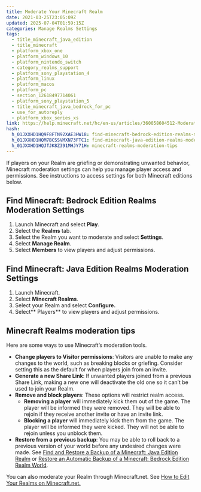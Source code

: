 ```yaml
---
title: Moderate Your Minecraft Realm
date: 2021-03-25T23:05:09Z
updated: 2025-07-04T01:59:15Z
categories: Manage Realms Settings
tags:
  - title_minecraft_java_edition
  - title_minecraft
  - platform_xbox_one
  - platform_windows_10
  - platform_nintendo_switch
  - category_realms_support
  - platform_sony_playstation_4
  - platform_linux
  - platform_macos
  - platform_pc
  - section_12618497714061
  - platform_sony_playstation_5
  - title_minecraft_java_bedrock_for_pc
  - use_for_autoreply
  - platform_xbox_series_xs
link: https://help.minecraft.net/hc/en-us/articles/360058604512-Moderate-Your-Minecraft-Realm
hash:
  h_01JXXHD1HQ9F8FTN92XAE3HW18: find-minecraft-bedrock-edition-realms-moderation-settings
  h_01JXXHD1HQM7BCSSVMXN73FTC1: find-minecraft-java-edition-realms-moderation-settings
  h_01JXXHD1HQJTJK8Z391MHJY71H: minecraft-realms-moderation-tips
---
```


If players on your Realm are griefing or demonstrating unwanted behavior, Minecraft moderation settings can help you manage player access and permissions. See instructions to access settings for both Minecraft editions below.

## Find Minecraft: Bedrock Edition Realms Moderation Settings

1.  Launch Minecraft and select **Play**.
2.  Select the **Realms** tab.
3.  Select the Realm you want to moderate and select **Settings**.
4.  Select **Manage Realm**.
5.  Select **Members** to view players and adjust permissions.

## Find Minecraft: Java Edition Realms Moderation Settings

1.  Launch Minecraft.
2.  Select **Minecraft Realms**.
3.  Select your Realm and select **Configure.**
4.  Select** Players** to view players and adjust permissions.

## Minecraft Realms moderation tips

Here are some ways to use Minecraft’s moderation tools.

- **Change players to Visitor permissions**: Visitors are unable to make any changes to the world, such as breaking blocks or griefing. Consider setting this as the default for when players join from an invite.
- **Generate a new Share Link**: If unwanted players joined from a previous Share Link, making a new one will deactivate the old one so it can’t be used to join your Realm.
- **Remove and block players**: These options will restrict realm access.
  - **Removing a player** will immediately kick them out of the game. The player will be informed they were removed. They will be able to rejoin if they receive another invite or have an invite link.
  - **Blocking a player** will immediately kick them from the game. The player will be informed they were kicked. They will not be able to rejoin unless you unblock them.
- **Restore from a previous backup**: You may be able to roll back to a previous version of your world before any undesired changes were made. See [Find and Restore a Backup of a Minecraft: Java Edition Realm](../Manage-Realms-Worlds/How-to-Find-and-Restore-a-Backup-of-a-Minecraft-Java-Edition-Realm-World.md) or [Restore an Automatic Backup of a Minecraft: Bedrock Edition Realm World](../Manage-Realms-Worlds/Restore-an-Automatic-Backup-of-a-Minecraft-Bedrock-Edition-Realm-World.md).

You can also moderate your Realm through Minecraft.net. See [How to Edit Your Realms on Minecraft.net](./Edit-your-Realms-on-Minecraft-net.md)[.](./Edit-your-Realms-on-Minecraft-net.md)
